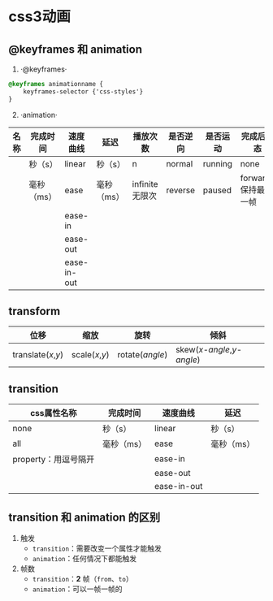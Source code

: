 ﻿# css3动画

## @keyframes 和 animation

1. ·@keyframes·

```css
@keyframes animationname {
    keyframes-selector {'css-styles'}
}  
```

2. ·animation·

| 名称 | 完成时间   | 速度曲线    | 延迟       | 播放次数             | 是否逆向 | 是否运动 | 完成后状态                 |
| ---- | ---------- | ----------- | ---------- | -------------------- | -------- | -------- | -------------------------- |
|      | 秒（s）    | linear      | 秒（s）    | n                    | normal   | running  | none                       |
|      | 毫秒（ms） | ease        | 毫秒（ms） | infinite<br />无限次 | reverse  | paused   | forwards<br />保持最后一帧 |
|      |            | ease-in     |            |                      |          |          |                            |
|      |            | ease-out    |            |                      |          |          |                            |
|      |            | ease-in-out |            |                      |          |          |                            |

## transform

| 位移               | 缩放           | 旋转            | 倾斜                      |
| ------------------ | -------------- | --------------- | ------------------------- |
| translate(*x*,*y*) | scale(*x*,*y*) | rotate(*angle*) | skew(*x-angle*,*y-angle*) |

## transition

| css属性名称          | 完成时间   | 速度曲线    | 延迟       |
| -------------------- | ---------- | ----------- | ---------- |
| none                 | 秒（s）    | linear      | 秒（s）    |
| all                  | 毫秒（ms） | ease        | 毫秒（ms） |
| property：用逗号隔开 |            | ease-in     |            |
|                      |            | ease-out    |            |
|                      |            | ease-in-out |            |

## transition 和 animation 的区别

1. 触发
   - `transition`：需要改变一个属性才能触发
   - `animation`：任何情况下都能触发
2. 帧数
   - `transition`：**2** 帧（`from`、`to`）
   - `animation`：可以一帧一帧的